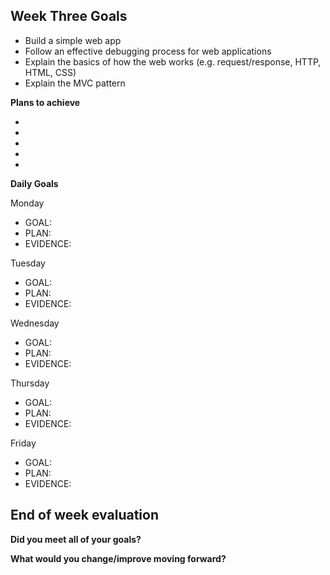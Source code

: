 ## Week Three Goals

- Build a simple web app
- Follow an effective debugging process for web applications
- Explain the basics of how the web works (e.g. request/response, HTTP, HTML, CSS)
- Explain the MVC pattern

**Plans to achieve**

- 
- 
-
- 
- 

**Daily Goals**

Monday

- GOAL:
- PLAN: 
- EVIDENCE: 

Tuesday

- GOAL: 
- PLAN: 
- EVIDENCE: 

Wednesday

- GOAL: 
- PLAN: 
- EVIDENCE:

Thursday

- GOAL: 
- PLAN: 
- EVIDENCE:

Friday

- GOAL: 
- PLAN: 
- EVIDENCE:

## End of week evaluation 

**Did you meet all of your goals?**

**What would you change/improve moving forward?**
